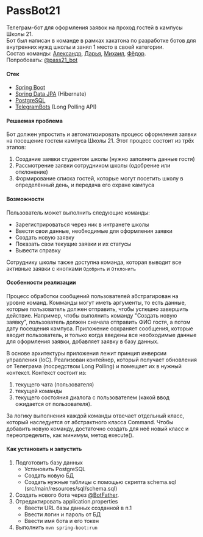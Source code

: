 # PassBot21

Телеграм-бот для оформления заявок на проход гостей в кампусы Школы 21.  
Бот был написан в команде в рамках хакатона по разработке ботов для внутренних нужд школы
и занял 1 место в своей категории.  
Состав команды:
[Александр](https://github.com/skiflok),
[Дарья](https://github.com/hemelia21),
[Михаил](https://github.com/PiandTo),
[Фёдор](https://github.com/postfedor).  
Попробовать: [@pass21_bot](https://t.me/pass21_bot)

#### Стек

- [Spring Boot](https://github.com/spring-projects/spring-boot)
- [Spring Data JPA](https://github.com/spring-projects/spring-data-jpa) (Hibernate)
- [PostgreSQL](https://github.com/postgres/postgres)
- [TelegramBots](https://github.com/rubenlagus/TelegramBots) (Long Polling API)

#### Решаемая проблема

Бот должен упростить и автоматизировать процесс
оформления заявки на посещение гостем кампуса Школы 21.
Этот процесс состоит из трёх этапов:

1) Создание заявки студентом школы (нужно заполнить данные гостя)
2) Рассмотрение заявки сотрудником школы (одобрение или отклонение)
3) Формирование списка гостей, которые могут посетить школу в определённый день, и передача его охране кампуса

#### Возможности

Пользователь может выполнить следующие команды:

- Зарегистрироваться через ник в интранете школы
- Ввести свои данные, необходимые для оформления заявки
- Создать новую заявку
- Показать свои текущие заявки и их статусы
- Вывести справку

Сотруднику школы также доступна команда,
которая выводит все активные заявки с кнопками `Одобрить` и `Отклонить`

#### Особенности реализации

Процесс обработки сообщений пользователей абстрагирован на уровне команд. Комманды могут иметь аргументы, то есть данные, которые пользователь должен отправить,
чтобы успешно завершить действие. Например, чтобы выполнить команду
"Создать новую заявку", пользователь должен сначала отправить
ФИО гостя, а потом дату посещения кампуса. Приложение сохраняет сообщения, которые вводит пользователь, и только когда
введены все необходимые данные для оформления заявки, добавляет заявку в базу данных.

В основе архитектуры приложения лежит принцип инверсии управления (IoC). Реализован контейнер,
который получает обновления от Телеграма (посредством Long Polling) и помещает их в нужный контекст.
Контекст состоит из: 
1) текущего чата (пользователя) 
2) текущей команды
3) текущего состояния диалога с пользователем (какой ввод ожидается от пользователя).

За логику выполнения каждой команды отвечает отдельный класс,
который наследуется от абстрактного класса Command. Чтобы добавить новую команду, достаточно создать для неё новый класс
и переопределить, как минимум, метод execute().

#### Как установить и запустить
1) Подготовить базу данных
   - Установить PostgreSQL
   - Создать новую БД
   - Создать нужные таблицы с помощью скрипта schema.sql (src/main/resources/sql/schema.sql)
2) Создать нового бота через [@BotFather](https://t.me/BotFather).
3) Отредактировать application.properties
   - Ввести URL базы данных созданной в п.1
   - Ввести логин и пароль от БД
   - Ввести имя бота и его токен
4) Выполнить `mvn spring-boot:run`

